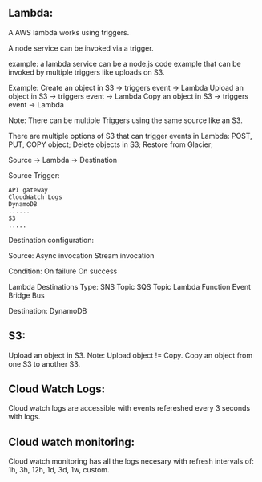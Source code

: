 ## Lambda:
A AWS lambda works using triggers.

A node service can be invoked via a trigger.

example: a lambda service can be a node.js code example that can be invoked by multiple triggers like uploads on S3.

Example:
Create an object in S3 -> triggers event -> Lambda
Upload an object in S3 -> triggers event -> Lambda
Copy an object in S3 -> triggers event -> Lambda

Note: There can be multiple Triggers using the same source like an S3.

There are multiple options of S3 that can trigger events in Lambda: POST, PUT, COPY object; Delete objects in S3; Restore from Glacier;

Source -> Lambda -> Destination

Source Trigger:

    API gateway
    CloudWatch Logs
    DynamoDB
    ......
    S3
    .....

Destination configuration:

Source:
    Async invocation
    Stream invocation

Condition:
    On failure
    On success

Lambda Destinations Type:
    SNS Topic
    SQS Topic
    Lambda Function
    Event Bridge Bus

Destination:
    DynamoDB

## S3:
Upload an object in S3.
Note: Upload object != Copy.
Copy an object from one S3 to another S3.

## Cloud Watch Logs:
Cloud watch logs are accessible with events refereshed every 3 seconds with logs.

## Cloud watch monitoring:
Cloud watch monitoring has all the logs necesary with refresh intervals of: 1h, 3h, 12h, 1d, 3d, 1w, custom.
